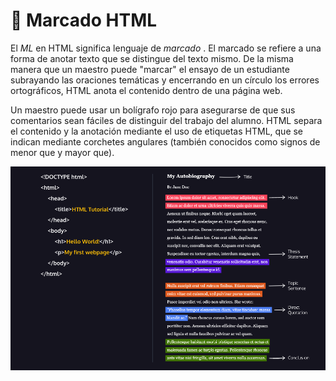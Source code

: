 # 🔖 Marcado HTML

El _ML_ en HTML significa lenguaje de _marcado_ . El marcado se refiere a una forma de anotar texto que se distingue del texto mismo. De la misma manera que un maestro puede "marcar" el ensayo de un estudiante subrayando las oraciones temáticas y encerrando en un círculo los errores ortográficos, HTML anota el contenido dentro de una página web.

Un maestro puede usar un bolígrafo rojo para asegurarse de que sus comentarios sean fáciles de distinguir del trabajo del alumno. HTML separa el contenido y la anotación mediante el uso de etiquetas HTML, que se indican mediante corchetes angulares (también conocidos como signos de menor que y mayor que).

![](<.gitbook/assets/image (1).png>)
